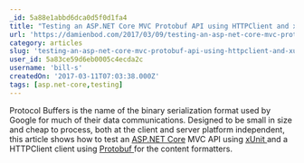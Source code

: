 ```yaml
---
_id: 5a88e1abbd6dca0d5f0d1fa4
title: "Testing an ASP.NET Core MVC Protobuf API using HTTPClient and xUnit"
url: 'https://damienbod.com/2017/03/09/testing-an-asp-net-core-mvc-protobuf-api-using-httpclient-and-xunit/'
category: articles
slug: 'testing-an-asp-net-core-mvc-protobuf-api-using-httpclient-and-xunit'
user_id: 5a83ce59d6eb0005c4ecda2c
username: 'bill-s'
createdOn: '2017-03-11T07:03:38.000Z'
tags: [asp.net-core,testing]
---
```


Protocol Buffers is the name of the binary serialization format used by Google for much of their data communications. Designed to be small in size and cheap to process, both at the client and server platform independent, this article shows how to test an <a href="https://docs.microsoft.com/en-us/aspnet/core/">ASP.NET Core</a> MVC API using <a href="https://xunit.github.io/">xUnit </a>and a HTTPClient client using <a href="https://www.nuget.org/packages/protobuf-net/">Protobuf </a>for the content formatters.
